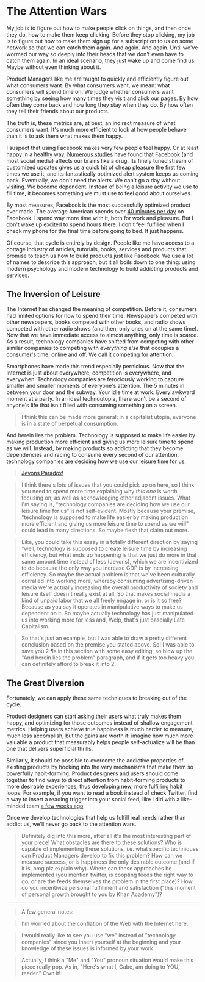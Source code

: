 # The Attention Wars

My job is to figure out how to make people click on things, and then once they do, how to make them keep clicking.
Before they stop clicking, my job is to figure out how to make them sign up for a subscription to us on some network so that we can catch them again.
And again.
And again.
Until we've wormed our way so deeply into their heads that we don't even have to catch them again.
In an ideal scenario, they just wake up and come find us.
Maybe without even thinking about it.

Product Managers like me are taught to quickly and efficiently figure out what consumers want.
By what consumers want, we mean: what consumers will spend time on.
We judge whether consumers want something by seeing how many times they visit and click our pages.
By how often they come back and how long they stay when they do.
By how often they tell their friends about our products.

The truth is, these metrics are, at best, an indirect measure of what consumers want.
It's much more efficient to look at how people behave than it is to ask them what makes them happy.

I suspect that using Facebook makes very few people feel happy.
Or at least happy in a healthy way.
[Numerous studies](http://www.medicaldaily.com/facebook-addiction-activates-same-brain-areas-drugs-how-social-media-sites-hook-you-320252) have found that Facebook (and most social media) affects our brains like a drug.
Its finely tuned stream of customized updates gives us a quick hit of cheap pleasure the first few times we use it, and its fantastically optimized alert system keeps us coming back.
Eventually, we don't need the alerts.
We can't go a day without visiting.
We become dependent.
Instead of being a leisure activity we use to fill time, it becomes something we must use to feel good about ourselves.

By most measures, Facebook is the most successfully optimized product ever made.
The average American spends over [40 minutes per day](https://zephoria.com/top-15-valuable-facebook-statistics/) on Facebook.
I spend way more time with it, both for work and pleasure.
But I don't wake up excited to spend hours there.
I don't feel fulfilled when I check my phone for the final time before going to bed.
It just happens.

Of course, that cycle is entirely by design.
People like me have access to a cottage industry of articles, tutorials, books, services and products that promise to teach us how to build products just like Facebook.
We use a lot of names to describe this approach, but it all boils down to one thing: using modern psychology and modern technology to build addicting products and services.

## The Inversion of Leisure

The Internet has changed the meaning of competition.
Before it, consumers had limited options for how to spend their time.
Newspapers competed with other newspapers, books competed with other books, and
radio shows competed with other radio shows (and then, only ones on at the same time).
Now that we have immediate access to almost anything, only time is scarce.
As a result, technology companies have shifted from competing with other similar companies to competing with _everything else_ that occupies a consumer's time, online and off.
We call it competing for attention.

Smartphones have made this trend especially pernicious.
Now that the Internet is just about everywhere, competition is everywhere, and everywhen.
Technology companies are ferociously working to capture smaller and smaller moments of everyone's attention.
The 5 minutes in between your door and the subway.
Your idle time at work.
Every awkward moment at a party.
In an ideal technoutopia, there won't be a second of anyone's life that isn't filled with consuming something on a screen.

> I think this can be made more general: in a capitalist utopia, everyone is in a state of perpetual consumption.

And herein lies the problem.
Technology is supposed to make life easier by making production more efficient and giving us more leisure time to spend as we will.
Instead, by making products so addicting that they become dependencies and racing to consume every second of our attention, technology companies are deciding how we use our leisure time for us.

> [Jevons Paradox!](https://en.wikipedia.org/wiki/Jevons_paradox)

> I think there's lots of issues that you could pick up on here, so I think you need to spend more time explaining why _this one_ is worth focusing on, as well as acknowledging other adjacent issues. What i'm saying is, "technology companies are deciding how we use our leisure time for us" is not self-evident. Mostly because your premise, "technology is supposed to make life easier by making production more efficient and giving us more leisure time to spend as we will" could lead in many directions. So maybe flesh that claim out more.

> Like, you could take this essay in a totally different direction by saying "well, technology is supposed to create leisure time by increasing efficiency, but what ends up happening is that we just do more in that same amount time instead of less (Jevons), which we are incentivized to do because the only way you increase GDP is by increasing efficiency. So maybe the actual problem is that we've been culturally corralled into working more, whereby consuming advertising-driven media we're actually increasing the overall productivity of society and leisure itself doesn't really exist at all. So that makes social media a kind of unpaid labor that we all freely engage in, or is it so free? Because as you say it operates in manipulative ways to make us dependent on it. So maybe actually technology has just manipulated us into working more for less and, Welp, that's just bascially Late Capitalism.

> So that's just an example, but I was able to draw a pretty different conclusion based on the premise you stated above. So! I was able to save you 2 ¶s in this section with some easy editing, so blow up the "And herein lies the problem" paragraph, and if it gets too heavy you can definitely afford to break it into 2.

## The Great Diversion

Fortunately, we can apply these same techniques to breaking out of the cycle.

Product designers can start asking their users what truly makes them happy, and optimizing for those outcomes instead of shallow engagement metrics.
Helping users achieve true happiness is much harder to measure, much less accomplish, but the gains are worth it: imagine how much more valuable a product that measurably helps people self-actualize will be than one that delivers superficial thrills.

Similarly, it should be possible to overcome the addictive properties of existing products by hooking into the very mechanisms that make them so powerfully habit-forming.
Product designers and users should come together to find ways to direct attention from habit-forming products to more desirable experiences, thus developing new, more fulfilling habit loops.
For example, if you want to read a book instead of check Twitter, find a way to insert a reading trigger into your social feed, like I did with a like-minded team [a few weeks ago](https://hackdash.org/projects/5691bc9362b2cc5d050af6fc).

Once we develop technologies that help us fulfill real needs rather than addict us, we'll never go back to the attention wars.

> Definitely dig into this more, after all it's the most interesting part of your piece! What obstacles are there to these solutions? Who is capable of implementing these solutions, i.e. what specific techniques can Product Managers develop to fix this problem? How can we measure success, or is happiness the only desirable outcome (and if it is, omg plz explain why). Where can these approaches be implemented (you mention twitter, is coopting feeds the right way to go, or are the feeds themselves the problem in the first place)? How do you incentivize personal fulfillment and satisfaction ("this moment of personal growth brought to you by Khan Academy")?

---

> A few general notes:

> I'm worried about the conflation of the Web with the Internet here.

> I would really like to see you use "we" instead of "technology companies" since you insert yourself at the beginning and your knowledge of these issues is informed by your work.

> Actually, I think a "Me" and "You" pronoun situation would make this piece really pop. As in, "Here's what I, Gabe, am doing to YOU, reader." Own it!
